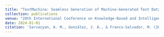 ```yaml
---
title: "TextMachina: Seamless Generation of Machine-Generated Text Datasets"
collection: publications
venue: "28th International Conference on Knowledge-Based and Intelligent Information & Engineering Systems"
date: 2024-01-01
citation: 'Sarvazyan, A. M., González, J. Á., & Franco-Salvador, M. (2024). TextMachina: Seamless Generation of Machine-Generated Text Datasets. 28th International Conference on Knowledge-Based and Intelligent Information & Engineering Systems'
---
```

